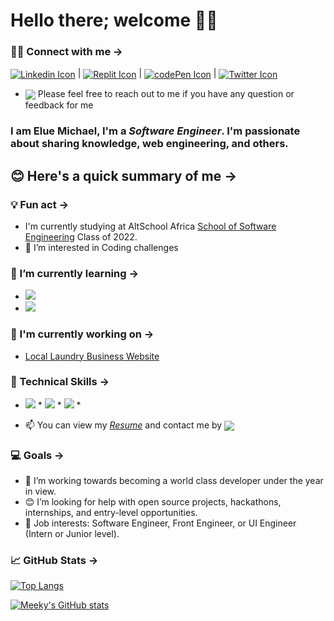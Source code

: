# Hello there; **welcome** 👋🏾

###  🤝🏽 Connect with me →
 <a href="https://www.linkedin.com/in/mikkylanky/" target="_blank"><img src="https://img.shields.io/badge/LinkedIn-0077B5?style=for-the-badge&logo=linkedin&logoColor=white" alt="Linkedin Icon" align="center"></a> | <a href="https://replit.com/@meekyberry" target="_blank"><img src="https://img.shields.io/badge/replit-667881?style=for-the-badge&logo=replit&logoColor=white" alt="Replit Icon" align="center"></a> | <a href="https://codepen.io/mikky_lanky" target="_blank"><img src="https://img.shields.io/badge/Codepen-000000?style=for-the-badge&logo=codepen&logoColor=white" alt="codePen Icon" align="center"></a> | <a href="https://twitter.com/Mikky_lanky" target="_blank"><img src="https://img.shields.io/badge/Twitter-1DA1F2?style=for-the-badge&logo=twitter&logoColor=white" alt="Twitter Icon" align="center"></a>
 * <img src="https://img.shields.io/badge/Ask%20me-anything-1abc9c.svg" align="center"> Please feel free to reach out to me if you have any question or feedback for me

### I am **Elue Michael**, I'm a *Software Engineer*. I'm passionate about sharing knowledge, web engineering, and others.

## 😊 Here's a quick summary of me →

 ### 💡 Fun act →
 *  I'm currently studying at AltSchool Africa <a href="https://www.altschoolafrica.com/schools/engineering" target="_blank">School of Software Engineering</a> Class of 2022.
 * 👀 I’m interested in Coding challenges
 
 ### 🌱 I’m currently learning →
 * <img src="https://img.shields.io/badge/JavaScript-F7DF1E?style=for-the-badge&logo=javascript&logoColor=black"> 
 * <img src="https://img.shields.io/badge/React-20232A?style=for-the-badge&logo=react&logoColor=61DAFB">

### 🔭 I'm currently working on →
 * <a href="https://github.com/MeekyBerry/Laundry-business-website" target="_blank">Local Laundry Business Website</a>

### 💼 Technical Skills →
* <span><img src="https://img.shields.io/badge/HTML5-E34F26?style=for-the-badge&logo=html5&logoColor=white"></span> * <span><img src="https://img.shields.io/badge/CSS3-1572B6?style=for-the-badge&logo=css3&logoColor=white"></span> * <span><img src="https://img.shields.io/badge/Sass-CC6699?style=for-the-badge&logo=sass&logoColor=white"></span> *

* 📫 You can view my <a href="https://github.com/MeekyBerry?tab=repositories" target="_blank">*Resume*</a> and contact me by <a href="mailto: meekyberry6@gmail.com"> <img src="https://img.shields.io/badge/Gmail-D14836?style=for-the-badge&logo=gmail&logoColor=white" align="center"></a>

### 💻 Goals →
 * 💞️ I’m working towards becoming a world class developer under the year in view.
 * 😊 I’m looking for help with open source projects, hackathons, internships, and entry-level opportunities.
 * 💼 Job interests: Software Engineer, Front Engineer, or UI Engineer (Intern or Junior level).
 
 ### 📈 GitHub Stats →

 [![Top Langs](https://github-readme-stats.vercel.app/api/top-langs/?username=MeekyBerry&layout=compact&theme=react&s)](href="https://github.com/MeekyBerry)

 
 [![Meeky's GitHub stats](https://github-readme-stats.vercel.app/api?username=MeekyBerry&show_icons=true&theme=chartreuse-dark)](href="https://github.com/MeekyBerry)
  <!--
 <a href="https://github.com/MeekyBerry">
 <img align="center" src="https://github-readme-stats.vercel.app/api/pin/?username=MeekyBerry&repo=Frontend-Mentor-challenges&theme=highcontrast">
 </a>

 <a href="https://github.com/MeekyBerry">
 <img align="center" src="https://github-readme-stats.vercel.app/api/pin/?username=MeekyBerry&repo=Phantom-Devz&theme=algolia">
 </a> 
--->

<!---
MeekyBerry/MeekyBerry is a ✨ special ✨ repository because its `README.md` (this file) appears on your GitHub profile.
You can click the Preview link to take a look at your changes.
--->
